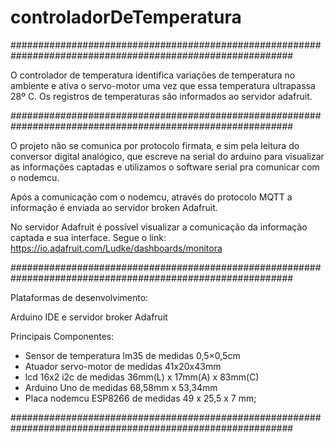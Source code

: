 # controladorDeTemperatura

###########################################################################################################

O controlador de temperatura identifica variações de temperatura no ambiente e ativa o servo-motor
uma vez que essa temperatura ultrapassa 28º C. Os registros de temperaturas são informados ao
servidor adafruit.

###########################################################################################################

O projeto não se comunica por protocolo firmata, e sim pela leitura do conversor digital analógico, 
que  escreve na serial do arduino para visualizar as informações captadas e utilizamos o software serial
pra comunicar com o nodemcu.

Após a comunicação com o nodemcu, através do protocolo MQTT a informação é enviada ao
servidor broken Adafruit.

No servidor Adafruit é possível visualizar a comunicação da informação captada e sua
interface. Segue o link: https://io.adafruit.com/Ludke/dashboards/monitora

###########################################################################################################

Plataformas de desenvolvimento:

Arduino IDE e servidor broker Adafruit

Principais Componentes:

- Sensor de temperatura lm35 de medidas 0,5×0,5cm
- Atuador servo-motor de medidas 41x20x43mm
- lcd 16x2 i2c de medidas 36mm(L) x 17mm(A) x 83mm(C)
- Arduino Uno de medidas 68,58mm x 53,34mm
- Placa nodemcu ESP8266 de medidas 49 x 25,5 x 7 mm;

###########################################################################################################
